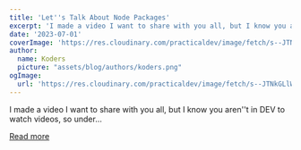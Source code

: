 ```yaml
---
title: 'Let''s Talk About Node Packages'
excerpt: 'I made a video I want to share with you all, but I know you aren''t in DEV to watch videos, so under...'
date: '2023-07-01'
coverImage: 'https://res.cloudinary.com/practicaldev/image/fetch/s--JTNkGLlW--/c_imagga_scale,f_auto,fl_progressive,h_420,q_auto,w_1000/https://dev-to-uploads.s3.amazonaws.com/uploads/articles/1ij90bqr9vu02uybb3pf.jpg'
author:
  name: Koders
  picture: "assets/blog/authors/koders.png"
ogImage:
  url: 'https://res.cloudinary.com/practicaldev/image/fetch/s--JTNkGLlW--/c_imagga_scale,f_auto,fl_progressive,h_420,q_auto,w_1000/https://dev-to-uploads.s3.amazonaws.com/uploads/articles/1ij90bqr9vu02uybb3pf.jpg'
---
```


I made a video I want to share with you all, but I know you aren''t in DEV to watch videos, so under...

[Read more](https://dev.to/lukeshiru/lets-talk-about-node-packages-21bh)
